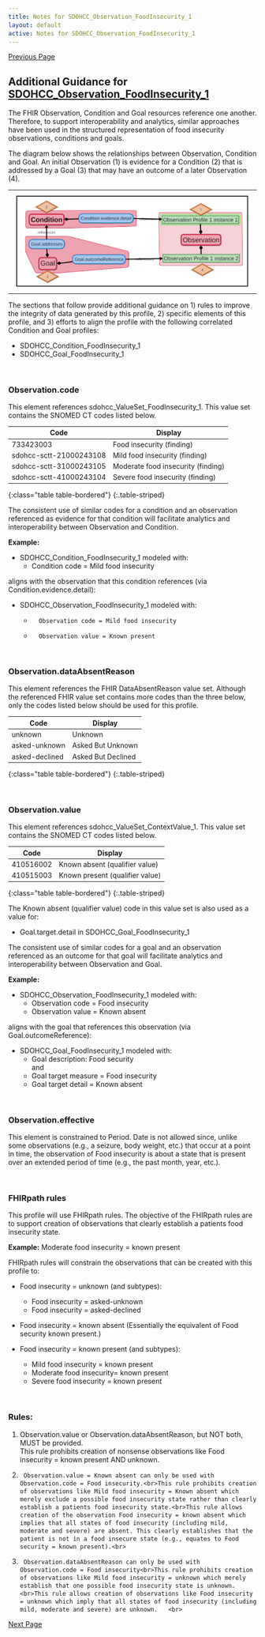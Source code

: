 ```yaml
---
title: Notes for SDOHCC_Observation_FoodInsecurity_1
layout: default
active: Notes for SDOHCC_Observation_FoodInsecurity_1
---
```


[Previous Page](Notes_for_SDOHCC_Goal_FoodInsecurity_1.html)

## Additional Guidance for [SDOHCC_Observation_FoodInsecurity_1](StructureDefinition-SDOHCC-Observation-FoodInsecurity-1.html)

The FHIR Observation, Condition and Goal resources reference one another. Therefore, to support interoperability and analytics, similar approaches have been used in the structured representation of food insecurity observations, conditions and goals. 

The diagram below shows the relationships between Observation, Condition and Goal. 
An initial Observation (1) is evidence for a Condition (2) that is addressed by a Goal (3) that may have an outcome of a later Observation (4).

<table><tr><td><img src="Observaion Mindmap 2020..png" /></td></tr></table>

The sections that follow provide additional guidance on 1) rules to improve the integrity of data generated by this profile, 2) specific elements of this profile, and 3) efforts to align the profile with the following correlated Condition and Goal profiles:
* 	SDOHCC_Condition_FoodInsecurity_1
* 	SDOHCC_Goal_FoodInsecurity_1

<br>

### Observation.code

This element references sdohcc_ValueSet_FoodInsecurity_1. This value set contains the SNOMED CT codes listed below.

| Code                    | Display                            |
|-------------------------|------------------------------------|
| 733423003               | Food insecurity (finding)          |
| sdohcc-sctt-21000243108 | Mild food insecurity (finding)     |
| sdohcc-sctt-31000243105 | Moderate food insecurity (finding) |
| sdohcc-sctt-41000243104 | Severe food insecurity (finding) |
{:class="table table-bordered"}
{:.table-striped}

The consistent use of similar codes for a condition and an observation referenced as evidence for that condition will facilitate analytics and interoperability between Observation and Condition.

**Example:**

* 	SDOHCC_Condition_FoodInsecurity_1 modeled with:
	* 	Condition code = Mild food insecurity 
	
aligns with the observation that this condition references (via Condition.evidence.detail):
* 	SDOHCC_Observation_FoodInsecurity_1 modeled with:
	* 		Observation code = Mild food insecurity
	* 		Observation value = Known present

<br>


### Observation.dataAbsentReason

This element references the FHIR DataAbsentReason value set. Although the referenced FHIR value set contains more codes than the three below, only the codes listed below should be used for this profile.

| Code           | Display            |
|----------------|--------------------|
| unknown        | Unknown            |
| asked-unknown  | Asked But Unknown  |
| asked-declined | Asked But Declined |
{:class="table table-bordered"}
{:.table-striped}

<br>

### Observation.value

This element references sdohcc_ValueSet_ContextValue_1. This value set contains the SNOMED CT codes listed below.

| Code      | Display                         |
|-----------|---------------------------------|
| 410516002 | Known absent (qualifier value)  |
| 410515003 | Known present (qualifier value) |
{:class="table table-bordered"}
{:.table-striped}


The Known absent (qualifier value) code in this value set is also used as a value for:
* Goal.target.detail in SDOHCC_Goal_FoodInsecurity_1 

The consistent use of similar codes for a goal and an observation referenced as an outcome for that goal will facilitate analytics and interoperability between Observation and Goal.

**Example:**

* SDOHCC_Observation_FoodInsecurity_1 modeled with:
	* Observation code = Food insecurity 
	* Observation value = Known absent

aligns with the goal that references this observation (via Goal.outcomeReference):

* SDOHCC_Goal_FoodInsecurity_1 modeled with:
	* Goal description: Food security <br>
and <br>
	* Goal target measure = Food insecurity
	* Goal target detail = Known absent

<br>

### Observation.effective

This element is constrained to Period. Date is not allowed since, unlike some observations (e.g., a seizure, body weight, etc.) that occur at a point in time, the observation of Food insecurity is about a state that is present over an extended period of time (e.g., the past month, year, etc.).

<br>

### FHIRpath rules 

This profile will use FHIRpath rules. The objective of the FHIRpath rules are to support creation of observations that clearly establish a patients food insecurity state. 

**Example:**
Moderate food insecurity = known present 

FHIRpath rules will constrain the observations that can be created with this profile to:
* Food insecurity = unknown (and subtypes):
	* Food insecurity = asked-unknown 
	* Food insecurity = asked-declined
	
* Food insecurity = known absent (Essentially the equivalent of Food security known present.)
* Food insecurity = known present (and subtypes):
	* Mild food insecurity = known present
	* Moderate food insecurity= known present
	* Severe food insecurity = known present

<br>

### Rules:

1.	Observation.value or Observation.dataAbsentReason, but NOT both, MUST be provided.<br>	This rule prohibits creation of nonsense observations like Food insecurity = known present AND unknown.<br>
2.		Observation.value = Known absent can only be used with Observation.code = Food insecurity.<br>This rule prohibits creation of observations like Mild food insecurity = Known absent which merely exclude a possible food insecurity state rather than clearly establish a patients food insecurity state.<br>This rule allows creation of the observation Food insecurity = known absent which implies that all states of food insecurity (including mild, moderate and severe) are absent. This clearly establishes that the patient is not in a food insecure state (e.g., equates to Food security = known present).<br>
3.		Observation.dataAbsentReason can only be used with Observation.code = Food insecurity<br>This rule prohibits creation of observations like Mild food insecurity = unknown which merely establish that one possible food insecurity state is unknown.<br>This rule allows creation of observations like Food insecurity = unknown which imply that all states of food insecurity (including mild, moderate and severe) are unknown.   <br>







[Next Page](Notes_for_SDOHCC_Procedure_FoodInsecurity_1.html)
